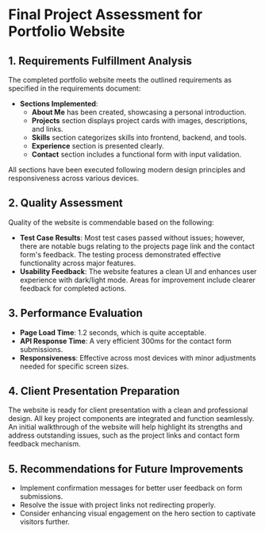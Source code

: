 # Final Project Assessment for Portfolio Website

## 1. Requirements Fulfillment Analysis
The completed portfolio website meets the outlined requirements as specified in the requirements document:
- **Sections Implemented**: 
  - **About Me** has been created, showcasing a personal introduction.
  - **Projects** section displays project cards with images, descriptions, and links.
  - **Skills** section categorizes skills into frontend, backend, and tools.
  - **Experience** section is presented clearly.
  - **Contact** section includes a functional form with input validation.

All sections have been executed following modern design principles and responsiveness across various devices.

## 2. Quality Assessment
Quality of the website is commendable based on the following:
- **Test Case Results**: Most test cases passed without issues; however, there are notable bugs relating to the projects page link and the contact form's feedback. The testing process demonstrated effective functionality across major features.
- **Usability Feedback**: The website features a clean UI and enhances user experience with dark/light mode. Areas for improvement include clearer feedback for completed actions.

## 3. Performance Evaluation
- **Page Load Time**: 1.2 seconds, which is quite acceptable.
- **API Response Time**: A very efficient 300ms for the contact form submissions.
- **Responsiveness**: Effective across most devices with minor adjustments needed for specific screen sizes.

## 4. Client Presentation Preparation
The website is ready for client presentation with a clean and professional design. All key project components are integrated and function seamlessly. An initial walkthrough of the website will help highlight its strengths and address outstanding issues, such as the project links and contact form feedback mechanism.

## 5. Recommendations for Future Improvements
- Implement confirmation messages for better user feedback on form submissions.
- Resolve the issue with project links not redirecting properly.
- Consider enhancing visual engagement on the hero section to captivate visitors further.

